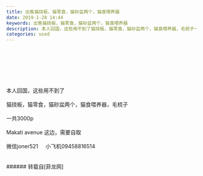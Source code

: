 ```yaml
---
title: 出售猫挠板，猫零食，猫砂盆两个，猫食喂养器
date: 2019-1-28 14:44
keywords: 出售猫挠板，猫零食，猫砂盆两个，猫食喂养器
description: 本人回国，这些用不到了猫挠板，猫零食，猫砂盆两个，猫食喂养器，毛梳子一共3000pMakati avenue 这边，需要自取微信joner521     小飞机09458816514
categories: used
---
```

<td class="t_f" id="postmessage_2830071">

<br/>
<img alt="" border="0" class="zoom" data-cf-modified-8b35929a7cfd9f4dfef17809-="" file="http://www.flw.ph/data/appbyme/upload/image/201901/28/sdGu4PAQj9fK.jpg" id="aimg_NgN0M" lazyloadthumb="1" onclick="" onmouseover="" src="http://www.flw.ph/data/appbyme/upload/image/201901/28/sdGu4PAQj9fK.jpg"/><br/>
<br/>
<img alt="" border="0" class="zoom" data-cf-modified-8b35929a7cfd9f4dfef17809-="" file="http://www.flw.ph/data/appbyme/upload/image/201901/28/uknYfzLmI4DV.jpg" id="aimg_rGJM3" lazyloadthumb="1" onclick="" onmouseover="" src="http://www.flw.ph/data/appbyme/upload/image/201901/28/uknYfzLmI4DV.jpg"/><br/>
<br/>
<img alt="" border="0" class="zoom" data-cf-modified-8b35929a7cfd9f4dfef17809-="" file="http://www.flw.ph/data/appbyme/upload/image/201901/28/A7gwsnOKoIDb.jpg" id="aimg_Rym2W" lazyloadthumb="1" onclick="" onmouseover="" src="http://www.flw.ph/data/appbyme/upload/image/201901/28/A7gwsnOKoIDb.jpg"/><br/>
<br/>
<img alt="" border="0" class="zoom" data-cf-modified-8b35929a7cfd9f4dfef17809-="" file="http://www.flw.ph/data/appbyme/upload/image/201901/28/5599B4AwzMxV.jpg" id="aimg_BGNRB" lazyloadthumb="1" onclick="" onmouseover="" src="http://www.flw.ph/data/appbyme/upload/image/201901/28/5599B4AwzMxV.jpg"/><br/>
<br/>
<img alt="" border="0" class="zoom" data-cf-modified-8b35929a7cfd9f4dfef17809-="" file="http://www.flw.ph/data/appbyme/upload/image/201901/28/syYVYomLDrY1.jpg" id="aimg_Tq5q3" lazyloadthumb="1" onclick="" onmouseover="" src="http://www.flw.ph/data/appbyme/upload/image/201901/28/syYVYomLDrY1.jpg"/><br/>
<br/>
<img alt="" border="0" class="zoom" data-cf-modified-8b35929a7cfd9f4dfef17809-="" file="http://www.flw.ph/data/appbyme/upload/image/201901/28/eH5StYUaKe47.jpg" id="aimg_t39zh" lazyloadthumb="1" onclick="" onmouseover="" src="http://www.flw.ph/data/appbyme/upload/image/201901/28/eH5StYUaKe47.jpg"/><br/>
本人回国，这些用不到了<br/>
<br/>
猫挠板，猫零食，猫砂盆两个，猫食喂养器，毛梳子<br/>
<br/>
一共3000p<br/>
<br/>
Makati avenue 这边，需要自取<br/>
<br/>
微信joner521     小飞机09458816514<br/>
<br/>
<br/>
</td>
###### 转载自[菲龙网]